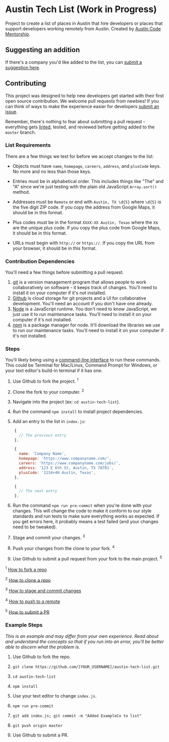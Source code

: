 # Austin Tech List (Work in Progress)

Project to create a list of places in Austin that hire developers or places that support developers working remotely from Austin. Created by [Austin Code Mentorship](https://www.meetup.com/Austin-Code-Mentorship/).

## Suggesting an addition

If there's a company you'd like added to the list, you can [submit a suggestion here](https://github.com/codementorship/austin-tech-list/issues/new?assignees=&labels=enhancement%2C+good+first+issue&template=suggest-an-addition.md&title=Add+company%3A+%5BCOMPANY%5D).

## Contributing

This project was designed to help new developers get started with their first open source contribution. We welcome pull requests from newbies! If you can think of ways to make the experience easier for developers [submit an issue](https://github.com/codementorship/austin-tech-list/issues/new).

Remember, there's nothing to fear about submitting a pull request - everything gets [linted](https://en.wikipedia.org/wiki/Lint_%28software%29), tested, and reviewed before getting added to the `master` branch.

### List Requirements

There are a few things we test for before we accept changes to the list:

* Objects must have `name`, `homepage`, `careers`, `address`, and `plusCode` keys. No more and no less than those keys.

* Entries must be in alphabetical order. This includes things like "The" and "A" since we're just testing with the plain old JavaScript `Array.sort()` method.

* Addresses must be `Remote` or end with `Austin, TX \d{5}` where `\d{5}` is the five digit ZIP code. If you copy the address from Google Maps, it should be in this format.

* Plus codes must be in the format `XXXX-XX Austin, Texas` where the `X`s are the unique plus code. If you copy the plus code from Google Maps, it should be in this format.

* URLs must begin with `http://` or `https://`. If you copy the URL from your browser, it should be in this format.

### Contribution Dependencies

You'll need a few things before submitting a pull request.

1. [git](https://git-scm.com/) is a version management program that allows people to work collaboratively on software - it keeps track of changes. You'll need to install it on your computer if it's not installed.
2. [Github](https://github.com/) is cloud storage for git projects and a UI for collaborative development. You'll need an account if you don't have one already.
3. [Node](https://nodejs.org/en/) is a JavaScript runtime. You don't need to know JavaScript, we just use it to run maintenance tasks. You'll need to install it on your computer if it's not installed.
4. [npm](https://www.npmjs.com/) is a package manager for node. It'll download the libraries we use to run our maintenance tasks. You'll need to install it on your computer if it's not installed.

### Steps

You'll likely being using a [command-line interface](https://en.wikipedia.org/wiki/Command-line_interface) to run these commands. This could be Terminal for Mac/Linux, Command Prompt for Windows, or your text editor's build-in terminal if it has one.

1. Use Github to fork the project. <sup>1</sup>

2. Clone the fork to your computer. <sup>2</sup>

3. Navigate into the project (ex: `cd austin-tech-list`).

4. Run the command `npm install` to install project dependencies.

5. Add an entry to the list in `index.js`:

```JavaScript
    {
      // The previous entry
    },

    {
      name: 'Company Name',
      homepage: 'https://www.companyname.com/',
      careers: 'https://www.companyname.com/jobs/',
      address: '123 E 6th St, Austin, TX 78701',
      plusCode: '1234+4H Austin, Texas',
    },

    {
      // The next entry
    },
```

6. Run the command `npm run pre-commit` when you're done with your changes. This will change the code to make it conform to our style standards and run tests to make sure everything works as expected. If you get errors here, it probably means a test failed (and your changes need to be tweaked).

7. Stage and commit your changes. <sup>3</sup>

8. Push your changes from the clone to your fork. <sup>4</sup>

9. Use Github to submit a pull request from your fork to the main project. <sup>5</sup>

<sup>1</sup> [How to fork a repo](https://help.github.com/en/articles/fork-a-repo)

<sup>2</sup> [How to clone a repo](https://help.github.com/en/articles/cloning-a-repository)

<sup>3</sup> [How to stage and commit changes](https://www.atlassian.com/git/tutorials/saving-changes)

<sup>4</sup> [How to push to a remote](https://help.github.com/en/articles/pushing-to-a-remote)

<sup>5</sup> [How to submit a PR](https://help.github.com/en/articles/creating-a-pull-request-from-a-fork)

### Example Steps

_This is an example and may differ from your own experience. Read about and understand the concepts so that if you run into an error, you'll be better able to discern what the problem is._

1. Use Github to fork the repo.

2. `git clone https://github.com/[YOUR_USERNAME]/austin-tech-list.git`

3. `cd austin-tech-list`

4. `npm install`

5. Use your text editor to change `index.js`.

6. `npm run pre-commit`

7. `git add index.js; git commit -m "Added ExampleCo to list"`

8. `git push origin master`

9. Use Github to submit a PR.
